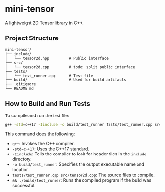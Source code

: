 # mini-tensor

A lightweight 2D Tensor library in C++.

## Project Structure

```
mini-tensor/
├── include/
│   └── tensor2d.hpp         # Public interface
├── src/
│   └── tensor2d.cpp         # todo: split public interface
├── tests/
│   └── test_runner.cpp      # Test file
├── build/                   # Used for build artifacts
├── .gitignore
└── README.md
```

## How to Build and Run Tests

To compile and run the test file:

```bash
g++ -std=c++17 -Iinclude -o build/test_runner tests/test_runner.cpp src/tensor2d.cpp && ./build/test_runner
```

This command does the following:
- `g++`: Invokes the C++ compiler.
- `-std=c++17`: Uses the C++17 standard.
- `-Iinclude`: Tells the compiler to look for header files in the `include` directory.
- `-o build/test_runner`: Specifies the output executable name and location.
- `tests/test_runner.cpp src/tensor2d.cpp`: The source files to compile.
- `&& ./build/test_runner`: Runs the compiled program if the build was successful.

